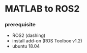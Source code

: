 # MATLAB to ROS2
### prerequisite
* ROS2 (dashing)
* install add-on (ROS Toolbox v1.2)
* ubuntu 18.04
